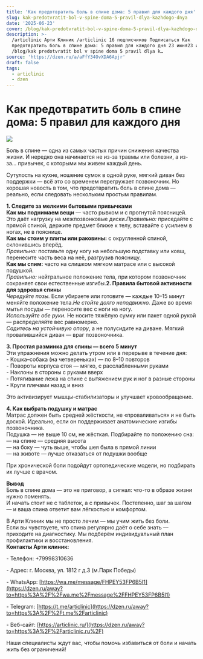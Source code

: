 ```yaml
---
title: 'Как предотвратить боль в спине дома: 5 правил для каждого дня'
slug: kak-predotvratit-bol-v-spine-doma-5-pravil-dlya-kazhdogo-dnya
date: '2025-06-23'
cover: /blog/kak-predotvratit-bol-v-spine-doma-5-pravil-dlya-kazhdogo-dnya/cover.jpg
description: >-
  /articlinic Арти Клиник /articlinic 16 подписчиков Подписаться Как
  предотвратить боль в спине дома: 5 правил для каждого дня 23 июня23 июн 2 мин
  /blog/kak predotvratit bol v spine doma 5 pravil dlya k…
source: 'https://dzen.ru/a/aFfY34OvXDA6Apjr'
draft: false
tags:
  - articlinic
  - dzen
---
```


# Как предотвратить боль в спине дома: 5 правил для каждого дня

![](/blog/kak-predotvratit-bol-v-spine-doma-5-pravil-dlya-kazhdogo-dnya/img-0.jpg)

Боль в спине — одна из самых частых причин снижения качества жизни. И нередко она начинается не из-за травмы или болезни, а из-за... привычек, с которыми мы живем каждый день.

Сутулость на кухне, ношение сумок в одной руке, мягкий диван без поддержки — всё это со временем перегружает позвоночник. Но хорошая новость в том, что предотвратить боль в спине дома — реально, если следовать нескольким простым правилам.  
  
**1\. Следите за мелкими бытовыми привычками**  
**Как мы поднимаем вещи** — часто рывком и с прогнутой поясницей. Это даёт нагрузку на межпозвонковые диски._Правильно:_ приседайте с прямой спиной, держите предмет ближе к телу, вставайте с усилием в ногах, не в пояснице.  
**Как мы стоим у плиты или раковины:** с округленной спиной, склонившись вперёд.  
_Правильно:_ поставьте одну ногу на небольшую подставку или ковш, перенесите часть веса на неё, разгрузив поясницу.  
**Как мы спим:** часто на слишком мягком матрасе или с высокой подушкой.  
_Правильно:_ нейтральное положение тела, при котором позвоночник сохраняет свои естественные изгибы.**2\. Правила бытовой активности для здоровья спины**  
_Чередуйте позы._ Если убираете или готовите — каждые 10–15 минут меняйте положение тела._Не стойте долго неподвижно._ Даже во время мытья посуды — переносите вес с ноги на ногу.  
_Используйте обе руки._ Не носите тяжёлую сумку или пакет одной рукой — распределяйте вес равномерно.  
_Садитесь на устойчивую опору_, а не полусидите на диване. Мягкий провалившийся диван — враг позвоночника.  
  
**3\. Простая разминка для спины — всего 5 минут**  
Эти упражнения можно делать утром или в перерыве в течение дня:  
\- Кошка–собака (на четвереньках) — по 8–10 повторов  
\- Повороты корпуса стоя — мягко, с расслабленными руками  
\- Наклоны в стороны с руками вверх  
\- Потягивание лежа на спине с вытяжением рук и ног в разные стороны  
\- Круги плечами назад и вниз  
  
Это активизирует мышцы-стабилизаторы и улучшает кровообращение.  
  
**4\. Как выбрать подушку и матрас**  
Матрас должен быть средней жёсткости, не «проваливаться» и не быть доской. Идеально, если он поддерживает анатомические изгибы позвоночника.  
Подушка — не выше 10 см, не жёсткая. Подбирайте по положению сна:  
— на спине — средняя высота  
— на боку — чуть выше, чтобы шея была в прямой линии  
— на животе — лучше отказаться от подушки вообще  
  
При хронической боли подойдут ортопедические модели, но подбирать их лучше с врачом.  
  
**Вывод**  
Боль в спине дома — это не приговор, а сигнал: что-то в образе жизни нужно поменять.  
И начать стоит не с таблеток, а с привычек. Постепенно, шаг за шагом — и ваша спина ответит вам лёгкостью и комфортом.  
  
В Арти Клиник мы не просто лечим — мы учим жить без боли.  
Если вы чувствуете, что спина регулярно даёт о себе знать — приходите на диагностику. Мы подберём индивидуальный план профилактики и восстановления.  
**Контакты Арти клиник:**

\- Телефон: +79998310636

\- Адрес: г. Москва, ул. 1812 г д.3 (м.Парк Победы)

\- WhatsApp: [https://wa.me/message/FHPEY53FP6B5I1](https://dzen.ru/away?to=https%3A%2F%2Fwa.me%2Fmessage%2FFHPEY53FP6B5I1)

\- Telegram: [https://t.me/articlinic](https://dzen.ru/away?to=https%3A%2F%2Ft.me%2Farticlinic)

\- Веб-сайт: [https://articlinic.ru/](https://dzen.ru/away?to=https%3A%2F%2Farticlinic.ru%2F)

Наши специалисты ждут вас, чтобы помочь избавиться от боли и начать жить без ограничений!